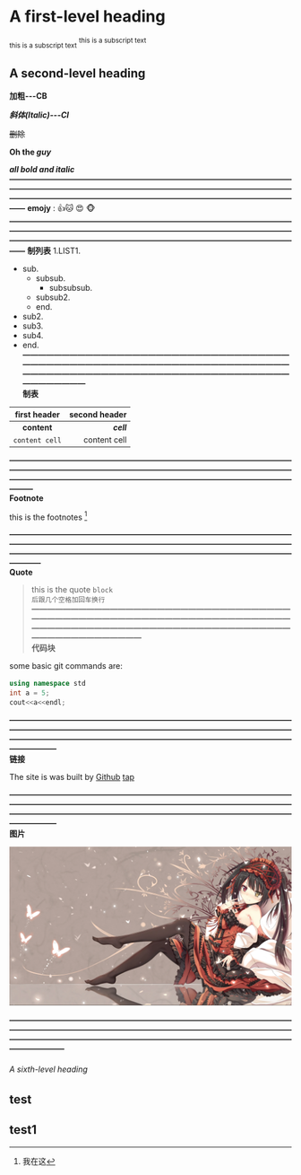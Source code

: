 # A first-level heading
<sub> this is a subscript text</sub>
<sup> this is a subscript text</sup>
## A second-level heading
**加粗---CB**

**_斜体(Italic)---CI_**

~~删除~~

**Oh the _guy_**

***all bold and italic***
**——————————————————————————————————————————————————————————————————————————————————————————————————————————————**
**emojy** : 👍:cat: 😍 🐵  
**——————————————————————————————————————————————————————————————————————————————————————————————————————————————**
**制列表**
1.LIST1.   
   - sub.   
     - subsub.   
         - subsubsub. 
     - subsub2. 
     - end. 
   - sub2.   
   - sub3.    
   - sub4.   
   - end. 
**——————————————————————————————————————————————————————————————————————————————————————————————————————————————**  
**制表**

| first header | second header |
| :---:| ---:|
|**content** | **_cell_** |
|`content cell` | content cell |

**———————————————————————————————————————————————————————————————————————————————————————————————————————————————**  
**Footnote**

this is the footnotes [^1]
[^1]:我在这

**————————————————————————————————————————————————————————————————————————————————————————————————————————————————**  
**Quote**
>this is the quote 
`block`   
`后跟几个空格加回车换行`
**—————————————————————————————————————————————————————————————————————————————————————————————————————————————————**  
**代码块**  

some basic git  commands are:
```Cpp
using namespace std
int a = 5;
cout<<a<<endl;
```
**——————————————————————————————————————————————————————————————————————————————————————————————————————————————————**  
**链接** 

The site is was built by [Github](https://github.com/LeetCode-OpenSource/vscode-leetcode/issues)
[tap](README.md)  

**——————————————————————————————————————————————————————————————————————————————————————————————————————————————————**  
**图片**  

![kuagsan](クルミ.png)  

**———————————————————————————————————————————————————————————————————————————————————————————————————————————————————**
###### A sixth-level heading
## test
## test1
